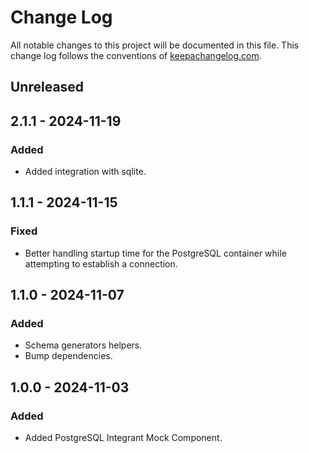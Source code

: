 # Change Log

All notable changes to this project will be documented in this file. This change log follows the conventions
of [keepachangelog.com](http://keepachangelog.com/).

## Unreleased

## 2.1.1 - 2024-11-19

### Added

- Added integration with sqlite.

## 1.1.1 - 2024-11-15

### Fixed

- Better handling startup time for the PostgreSQL container while attempting to establish a connection.

## 1.1.0 - 2024-11-07

### Added

- Schema generators helpers.
- Bump dependencies.

## 1.0.0 - 2024-11-03

### Added

- Added PostgreSQL Integrant Mock Component.
